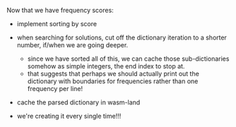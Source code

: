 Now that we have frequency scores: 

- implement sorting by score
- when searching for solutions, cut off the dictionary iteration to a shorter number, if/when we are going deeper.
    - since we have sorted all of this, we can cache those sub-dictionaries somehow as simple integers, the end index to stop at.
    - that suggests that perhaps we should actually print out the dictionary with boundaries for frequencies rather than one frequency per line!



- cache the parsed dictionary in wasm-land
- we're creating it every single time!!!

